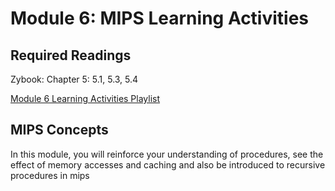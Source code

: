 # Module 6: MIPS Learning Activities

## Required Readings

Zybook: Chapter 5: 5.1, 5.3, 5.4

[Module 6 Learning Activities Playlist](https://www.youtube.com/playlist?list=PL0EhdfL3QZs6VHYwdtW2BGCz3VxI_gJ3V&rel=0)

## MIPS Concepts

In this module, you will reinforce your understanding of procedures, see the effect of memory accesses and caching and also be introduced to recursive procedures in mips
